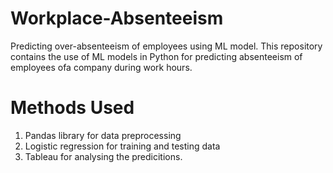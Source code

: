 # Workplace-Absenteeism
Predicting over-absenteeism of employees using ML model.
This repository contains the use of ML models in Python for predicting absenteeism of employees ofa company during work hours.
# Methods Used
1. Pandas library for data preprocessing
2. Logistic regression for training and testing data
3. Tableau for analysing the predicitions. 
